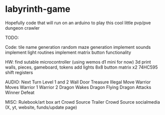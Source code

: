 # labyrinth-game
Hopefully code that will run on an arduino to play this cool little pvp/pve dungeon crawler

TODO:

Code:
tile name generation
random maze generation
implement sounds
implement light routines
implement matrix button functionality

HW:
find sutable microcontroller (using wemos d1 mini for now)
3d print walls, pieces, gameboard, tokens
add lights
8x8 button matrix
x2 74HC595 shift registers

AUDIO:
Next Turn
Level 1 and 2
Wall
Door
Treasure
Illegal Move
Warrior Moves
Warrior 1
Warrior 2
Dragon Wakes
Dragon Flying
Dragon Attacks
Winner
Defeat

MISC:
Rulebook/art
box art
Crowd Source Trailer
Crowd Source socialmedia (X, yt, website, funds/update page)
